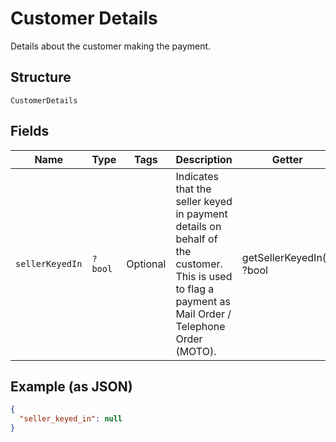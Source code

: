 
# Customer Details

Details about the customer making the payment.

## Structure

`CustomerDetails`

## Fields

| Name | Type | Tags | Description | Getter | Setter |
|  --- | --- | --- | --- | --- | --- |
| `sellerKeyedIn` | `?bool` | Optional | Indicates that the seller keyed in payment details on behalf of the customer.<br>This is used to flag a payment as Mail Order / Telephone Order (MOTO). | getSellerKeyedIn(): ?bool | setSellerKeyedIn(?bool sellerKeyedIn): void |

## Example (as JSON)

```json
{
  "seller_keyed_in": null
}
```

